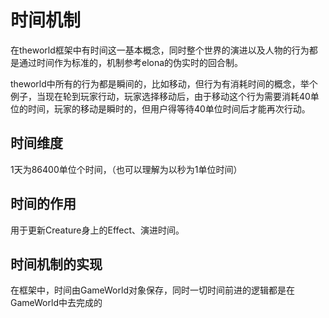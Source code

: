 # 时间机制
在theworld框架中有时间这一基本概念，同时整个世界的演进以及人物的行为都是通过时间作为标准的，机制参考elona的伪实时的回合制。

theworld中所有的行为都是瞬间的，比如移动，但行为有消耗时间的概念，举个例子，当现在轮到玩家行动，玩家选择移动后，由于移动这个行为需要消耗40单位的时间，玩家的移动是瞬时的，但用户得等待40单位时间后才能再次行动。

## 时间维度
1天为86400单位个时间，（也可以理解为以秒为1单位时间）

## 时间的作用
用于更新Creature身上的Effect、演进时间。

## 时间机制的实现
在框架中，时间由GameWorld对象保存，同时一切时间前进的逻辑都是在GameWorld中去完成的
